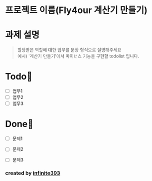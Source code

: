 # 프로젝트 이름(Fly4our 계산기 만들기)



# 과제 설명

> 할당받은 역할에 대한 업무를 문장 형식으로 설명해주세요
> <br>
> 예시) '계산기 만들기'에서 마이너스 기능을 구현할 todolist 입니다.

# Todo🦕

- [ ] 업무1
- [ ] 업무2
- [ ] 업무3

# Done🐋

- [ ] 문제1
- [ ] 문제2
- [ ] 문제3



### created by [infinite393](https://github.com/infinite393)




